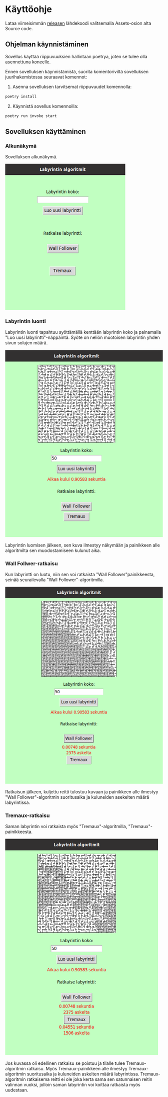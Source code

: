 # Käyttöohje
Lataa viimeisimmän [releasen](https://github.com/JanneKarki/Algoritmien-vertailu-sovellus/releases/tag/Viikko_5) lähdekoodi valitsemalla Assets-osion alta Source code.


## Ohjelman käynnistäminen

Sovellus käyttää riippuvuuksien hallintaan poetrya, joten se tulee olla asennettuna koneelle.

Ennen sovelluksen käynnistämistä, suorita komentoriviltä sovelluksen juurihakemistossa seuraavat komennot:

1. Asenna sovelluksen tarvitsemat riippuvuudet komennolla:
```bash
poetry install
```

2. Käynnistä sovellus komennoilla:

```bash
poetry run invoke start
```

## Sovelluksen käyttäminen
### Alkunäkymä

Sovelluksen alkunäkymä.

![](./pictures/manual_pictures/alku_nakyma1.png)

### Labyrintin luonti
Labyrintin luonti tapahtuu syöttämällä kenttään labyrintin koko ja painamalla "Luo uusi labyrintti"-näppäintä. Syöte on neliön muotoisen labyrintin yhden sivun solujen määrä. 


![](./pictures/manual_pictures/luo_labyrintti2.png)


Labyrintin luomisen jälkeen, sen kuva ilmestyy näkymään ja painikkeen alle algoritmilta sen muodostamiseen kulunut aika.


### Wall Follwer-ratkaisu

Kun labyrintti on luotu, niin sen voi ratkaista "Wall Follower"painikkeesta, seinää seurailevalla "Wall Follower"-algoritmilla.


![](./pictures/manual_pictures/wall_follower_ratkaisu3.png)


Ratkaisun jälkeen, kuljettu reitti tulostuu kuvaan ja painikkeen alle ilmestyy "Wall Follower"-algoritmin suoritusaika ja kuluneiden asekelten määrä labyrintissa.

### Tremaux-ratkaisu

Saman labyrintin voi ratkaista myös "Tremaux"-algoritmilla, "Tremaux"-painikkeesta.

![](./pictures/manual_pictures/tremaux_ratkaisu4.png)

Jos kuvassa oli edellinen ratkaisu se poistuu ja tilalle tulee Tremaux-algoritmin ratkaisu. Myös Tremaux-painikkeen alle ilmestyy Tremaux-algoritmin suoritusaika ja kuluneiden askelten määrä labyrintissa. Tremaux-algoritmin ratkaisema reitti ei ole joka kerta sama sen satunnaisen reitin valinnan vuoksi, jolloin saman labyrintin voi koittaa ratkaista myös uudestaan.
